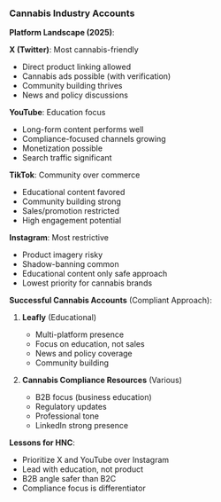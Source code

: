 ### Cannabis Industry Accounts

**Platform Landscape (2025)**:

**X (Twitter)**: Most cannabis-friendly
- Direct product linking allowed
- Cannabis ads possible (with verification)
- Community building thrives
- News and policy discussions

**YouTube**: Education focus
- Long-form content performs well
- Compliance-focused channels growing
- Monetization possible
- Search traffic significant

**TikTok**: Community over commerce
- Educational content favored
- Community building strong
- Sales/promotion restricted
- High engagement potential

**Instagram**: Most restrictive
- Product imagery risky
- Shadow-banning common
- Educational content only safe approach
- Lowest priority for cannabis brands

**Successful Cannabis Accounts** (Compliant Approach):

1. **Leafly** (Educational)
   - Multi-platform presence
   - Focus on education, not sales
   - News and policy coverage
   - Community building

2. **Cannabis Compliance Resources** (Various)
   - B2B focus (business education)
   - Regulatory updates
   - Professional tone
   - LinkedIn strong presence

**Lessons for HNC**:
- Prioritize X and YouTube over Instagram
- Lead with education, not product
- B2B angle safer than B2C
- Compliance focus is differentiator
